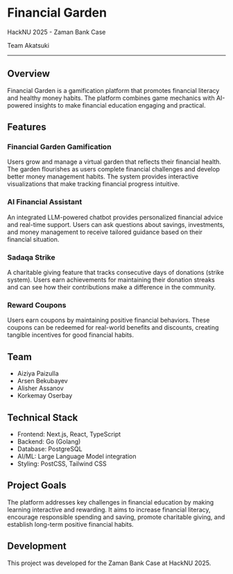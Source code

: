 # Financial Garden

HackNU 2025 - Zaman Bank Case

Team Akatsuki

---

## Overview

Financial Garden is a gamification platform that promotes financial literacy and healthy money habits. The platform combines game mechanics with AI-powered insights to make financial education engaging and practical.

## Features

### Financial Garden Gamification
Users grow and manage a virtual garden that reflects their financial health. The garden flourishes as users complete financial challenges and develop better money management habits. The system provides interactive visualizations that make tracking financial progress intuitive.

### AI Financial Assistant
An integrated LLM-powered chatbot provides personalized financial advice and real-time support. Users can ask questions about savings, investments, and money management to receive tailored guidance based on their financial situation.

### Sadaqa Strike
A charitable giving feature that tracks consecutive days of donations (strike system). Users earn achievements for maintaining their donation streaks and can see how their contributions make a difference in the community.

### Reward Coupons
Users earn coupons by maintaining positive financial behaviors. These coupons can be redeemed for real-world benefits and discounts, creating tangible incentives for good financial habits.

## Team

- Aiziya Paizulla
- Arsen Bekubayev
- Alisher Assanov
- Korkemay Oserbay

## Technical Stack

- Frontend: Next.js, React, TypeScript
- Backend: Go (Golang)
- Database: PostgreSQL
- AI/ML: Large Language Model integration
- Styling: PostCSS, Tailwind CSS

## Project Goals

The platform addresses key challenges in financial education by making learning interactive and rewarding. It aims to increase financial literacy, encourage responsible spending and saving, promote charitable giving, and establish long-term positive financial habits.

## Development

This project was developed for the Zaman Bank Case at HackNU 2025.
